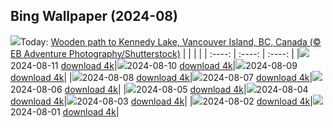 ## Bing Wallpaper (2024-08)
![](https://global.bing.com/th?id=OHR.TofinoVancouver_EN-IN6327643260_UHD.jpg&w=1000)Today: [Wooden path to Kennedy Lake, Vancouver Island, BC, Canada (© EB Adventure Photography/Shutterstock)](https://global.bing.com/th?id=OHR.TofinoVancouver_EN-IN6327643260_UHD.jpg)
|      |      |      |
| :----: | :----: | :----: |
|![](https://global.bing.com/th?id=OHR.TofinoVancouver_EN-IN6327643260_UHD.jpg&pid=hp&w=384&h=216&rs=1&c=4)2024-08-11 [download 4k](https://global.bing.com/th?id=OHR.TofinoVancouver_EN-IN6327643260_UHD.jpg)|![](https://global.bing.com/th?id=OHR.JoshuaTreeNP_EN-IN4447271729_UHD.jpg&pid=hp&w=384&h=216&rs=1&c=4)2024-08-10 [download 4k](https://global.bing.com/th?id=OHR.JoshuaTreeNP_EN-IN4447271729_UHD.jpg)|![](https://global.bing.com/th?id=OHR.HangCave_EN-IN5640527051_UHD.jpg&pid=hp&w=384&h=216&rs=1&c=4)2024-08-09 [download 4k](https://global.bing.com/th?id=OHR.HangCave_EN-IN5640527051_UHD.jpg)|
|![](https://global.bing.com/th?id=OHR.SpottedOwlet_EN-IN6300276493_UHD.jpg&pid=hp&w=384&h=216&rs=1&c=4)2024-08-08 [download 4k](https://global.bing.com/th?id=OHR.SpottedOwlet_EN-IN6300276493_UHD.jpg)|![](https://global.bing.com/th?id=OHR.MichiganLighthouse_EN-IN5667907086_UHD.jpg&pid=hp&w=384&h=216&rs=1&c=4)2024-08-07 [download 4k](https://global.bing.com/th?id=OHR.MichiganLighthouse_EN-IN5667907086_UHD.jpg)|![](https://global.bing.com/th?id=OHR.MolokiniHawaii_EN-IN4587072198_UHD.jpg&pid=hp&w=384&h=216&rs=1&c=4)2024-08-06 [download 4k](https://global.bing.com/th?id=OHR.MolokiniHawaii_EN-IN4587072198_UHD.jpg)|
|![](https://global.bing.com/th?id=OHR.HertfordshireLavender_EN-IN4194143744_UHD.jpg&pid=hp&w=384&h=216&rs=1&c=4)2024-08-05 [download 4k](https://global.bing.com/th?id=OHR.HertfordshireLavender_EN-IN4194143744_UHD.jpg)|![](https://global.bing.com/th?id=OHR.ImpalaOxpecker_EN-IN3497314730_UHD.jpg&pid=hp&w=384&h=216&rs=1&c=4)2024-08-04 [download 4k](https://global.bing.com/th?id=OHR.ImpalaOxpecker_EN-IN3497314730_UHD.jpg)|![](https://global.bing.com/th?id=OHR.WulongKarst_EN-IN3139596004_UHD.jpg&pid=hp&w=384&h=216&rs=1&c=4)2024-08-03 [download 4k](https://global.bing.com/th?id=OHR.WulongKarst_EN-IN3139596004_UHD.jpg)|
|![](https://global.bing.com/th?id=OHR.TrunkBay_EN-IN2631653470_UHD.jpg&pid=hp&w=384&h=216&rs=1&c=4)2024-08-02 [download 4k](https://global.bing.com/th?id=OHR.TrunkBay_EN-IN2631653470_UHD.jpg)|![](https://global.bing.com/th?id=OHR.KaptaiLake_EN-IN2191483743_UHD.jpg&pid=hp&w=384&h=216&rs=1&c=4)2024-08-01 [download 4k](https://global.bing.com/th?id=OHR.KaptaiLake_EN-IN2191483743_UHD.jpg)|